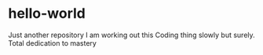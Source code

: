 # hello-world
Just another repository
I am working out this Coding thing slowly but surely.
Total dedication to mastery
